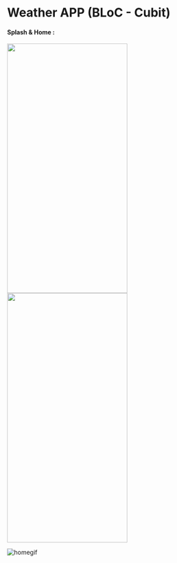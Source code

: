 # Weather APP (BLoC - Cubit)
#### Splash & Home : 
<img src="https://github.com/githuseyingur/weather_app_cubit/assets/120099096/32235e75-8d7d-46af-9311-4396bc2d2468"  width="280" height ="580">
<img src="https://github.com/githuseyingur/weather_app_cubit/assets/120099096/74806dce-3c7f-40fb-964f-e09227c78091"  width="280" height ="580">

![homegif](https://github.com/githuseyingur/weather_app_cubit/assets/120099096/74806dce-3c7f-40fb-964f-e09227c78091)
